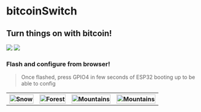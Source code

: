 # bitcoinSwitch
## Turn things on with bitcoin!

<img style="max-width:100%;" src="https://user-images.githubusercontent.com/33088785/166832680-600ed270-cbc9-4749-82f1-c1853b242329.png">
<img style="max-width:100%;" src="https://user-images.githubusercontent.com/33088785/166829474-a28ca2b7-dd3e-46d4-89d3-8a10bf1d3fad.png">

### Flash and configure from browser!

> Once flashed, press GPIO4 in few seconds of ESP32 booting up to be able to config

   <table>
  <tr>
    <th><img src="https://user-images.githubusercontent.com/33088785/204107016-bc9473e0-2843-4873-af71-cd934e07f444.gif" alt="Snow" style="width:100%"></th>
    <th><img src="https://user-images.githubusercontent.com/33088785/204107029-cc4ad95b-b130-4b48-9091-86d7be7d4f16.gif" alt="Forest" style="width:100%"></th>
    <th><img src="https://user-images.githubusercontent.com/33088785/204107037-870571f8-b860-4019-93d4-bbdbeaf1091f.gif" alt="Mountains" style="width:100%"></th>
    <th><img src="https://user-images.githubusercontent.com/33088785/204107044-b8a7d94f-6908-40dd-bb82-974e08f077f4.gif" alt="Mountains" style="width:100%"></th>
  </tr>
</table>
